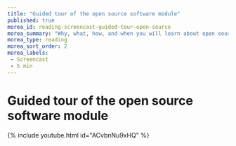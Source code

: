 ```yaml
---
title: "Guided tour of the open source software module"
published: true
morea_id: reading-screencast-guided-tour-open-source
morea_summary: "Why, what, how, and when you will learn about open source software."
morea_type: reading
morea_sort_order: 2
morea_labels:
 - Screencast
 - 5 min
---
```

# Guided tour of the open source software module
{% include youtube.html id="ACvbnNu9xHQ" %}
